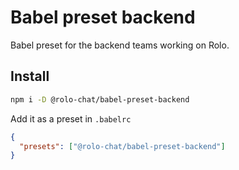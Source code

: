 # Babel preset backend

Babel preset for the backend teams working on Rolo.

## Install

```bash
npm i -D @rolo-chat/babel-preset-backend
```

Add it as a preset in `.babelrc`

```json
{
  "presets": ["@rolo-chat/babel-preset-backend"]
}
```
